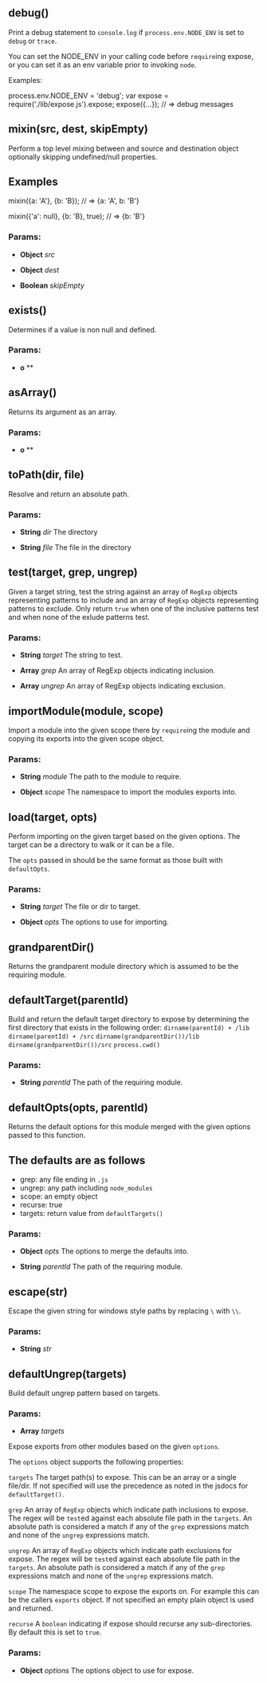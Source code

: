 

<!-- Start /home/boden/git/expose/lib/expose.js -->

## debug()

Print a debug statement to `console.log` if
`process.env.NODE_ENV` is set to `debug` or
`trace`.

 You can set the NODE_ENV in your calling code
 before `require`ing expose, or you can set it
 as an env variable prior to invoking `node`.

 Examples:

 process.env.NODE_ENV = 'debug';
 var expose = require('./lib/expose.js').expose;
 expose({...});
 // =&gt; debug messages

## mixin(src, dest, skipEmpty)

Perform a top level mixing between and source
and destination object optionally skipping
undefined/null properties.

## Examples

 mixin({a: 'A'}, {b: 'B});
 // =&gt; {a: 'A', b: 'B'}

 mixin({'a': null}, {b: 'B}, true);
 // =&gt; {b: 'B'}

### Params: 

* **Object** *src* 

* **Object** *dest* 

* **Boolean** *skipEmpty* 

## exists()

Determines if a value is non null
and defined.

### Params: 

* **o** ** 

## asArray()

Returns its argument as an array.

### Params: 

* **o** ** 

## toPath(dir, file)

Resolve and return an absolute path.

### Params: 

* **String** *dir* The directory

* **String** *file* The file in the directory

## test(target, grep, ungrep)

Given a target string, test the string against
an array of `RegExp` objects representing patterns
to include and an array of `RegExp` objects
representing patterns to exclude. Only return
`true` when one of the inclusive patterns test
and when none of the exlude patterns test.

### Params: 

* **String** *target* The string to test.

* **Array** *grep* An array of RegExp objects indicating inclusion.

* **Array** *ungrep* An array of RegExp objects indicating exclusion.

## importModule(module, scope)

Import a module into the given scope there by
`require`ing the module and copying its exports
into the given scope object.

### Params: 

* **String** *module* The path to the module to require.

* **Object** *scope* The namespace to import the modules exports into.

## load(target, opts)

Perform importing on the given target based on the
given options. The target can be a directory to
walk or it can be a file.

The `opts` passed in should be the same format
as those built with `defaultOpts`.

### Params: 

* **String** *target* The file or dir to target.

* **Object** *opts* The options to use for importing.

## grandparentDir()

Returns the grandparent module directory which
is assumed to be the requiring module.

## defaultTarget(parentId)

Build and return the default target directory to expose
by determining the first directory that exists in the
following order:
`dirname(parentId) + /lib`
`dirname(parentId) + /src`
`dirname(grandparentDir())/lib`
`dirname(grandparentDir())/src`
`process.cwd()`

### Params: 

* **String** *parentId* The path of the requiring module.

## defaultOpts(opts, parentId)

Returns the default options for this module merged
with the given options passed to this function.

## The defaults are as follows
- grep: any file ending in `.js`
- ungrep: any path including `node_modules`
- scope: an empty object
- recurse: true
- targets: return value from `defaultTargets()`

### Params: 

* **Object** *opts* The options to merge the defaults into.

* **String** *parentId* The path of the requiring module.

## escape(str)

Escape the given string for windows style paths
by replacing `\` with `\\`.

### Params: 

* **String** *str* 

## defaultUngrep(targets)

Build default ungrep pattern based on targets.

### Params: 

* **Array** *targets* 

Expose exports from other modules based on the given `options`.

The `options` object supports the following properties:

`targets` The target path(s) to expose. This can be an
array or a single file/dir. If not specified will
use the precedence as noted in the jsdocs for `defaultTarget()`.

`grep` An array of `RegExp` objects which indicate
path inclusions to expose. The regex will be `test`ed
against each absolute file path in the `targets`. An
absolute path is considered a match if any of the `grep`
expressions match and none of the `ungrep` expressions
match.

`ungrep` An array of `RegExp` objects which indicate
path exclusions for expose. The regex will be `test`ed
against each absolute file path in the `targets`. An
absolute path is considered a match if any of the `grep`
expressions match and none of the `ungrep` expressions
match.

`scope` The namespace scope to expose the exports on. For
example this can be the callers `exports` object. If not
specified an empty plain object is used and returned.

`recurse` A `boolean` indicating if expose should recurse
any sub-directories. By default this is set to `true`.

### Params: 

* **Object** *options* The options object to use for expose.

<!-- End /home/boden/git/expose/lib/expose.js -->

